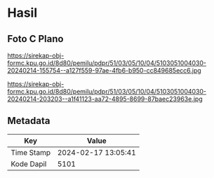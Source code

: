 # Hasil

## Foto C Plano

https://sirekap-obj-formc.kpu.go.id/8d80/pemilu/pdpr/51/03/05/10/04/5103051004030-20240214-155754--a127f559-97ae-4fb6-b950-cc849685ecc6.jpg

https://sirekap-obj-formc.kpu.go.id/8d80/pemilu/pdpr/51/03/05/10/04/5103051004030-20240214-203203--a1f41123-aa72-4895-8699-87baec23963e.jpg


## Metadata

| Key        | Value               |
| ---------- | ------------------- |
| Time Stamp | 2024-02-17 13:05:41 |
| Kode Dapil | 5101                |




